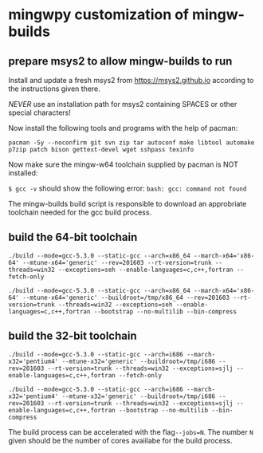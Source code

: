 # mingwpy customization of mingw-builds

## prepare msys2 to allow mingw-builds to run

Install and update a fresh msys2 from https://msys2.github.io according to the instructions given there.

*NEVER* use an installation path for msys2 containing SPACES or other special characters!

Now install the following tools and programs with the help of pacman:

`pacman -Sy --noconfirm git svn zip tar autoconf make libtool automake p7zip patch bison gettext-devel wget sshpass texinfo`

Now make sure the mingw-w64 toolchain supplied by pacman is NOT installed:

`$ gcc -v` should show the following error: `bash: gcc: command not found`

The mingw-builds build script is responsible to download an approbriate toolchain needed for  the gcc build process.

## build the 64-bit toolchain

`./build --mode=gcc-5.3.0 --static-gcc --arch=x86_64 --march-x64='x86-64' --mtune-x64='generic' --rev=201603 --rt-version=trunk --threads=win32 --exceptions=seh --enable-languages=c,c++,fortran --fetch-only`

`./build --mode=gcc-5.3.0 --static-gcc --arch=x86_64 --march-x64='x86-64' --mtune-x64='generic' --buildroot=/tmp/x86_64 --rev=201603 --rt-version=trunk --threads=win32 --exceptions=seh --enable-languages=c,c++,fortran --bootstrap --no-multilib --bin-compress`

## build the 32-bit toolchain

`./build --mode=gcc-5.3.0 --static-gcc --arch=i686 --march-x32='pentium4' --mtune-x32='generic' --buildroot=/tmp/i686 --rev=201603 --rt-version=trunk --threads=win32 --exceptions=sjlj --enable-languages=c,c++,fortran --fetch-only`

`./build --mode=gcc-5.3.0 --static-gcc --arch=i686 --march-x32='pentium4' --mtune-x32='generic' --buildroot=/tmp/i686 --rev=201603 --rt-version=trunk --threads=win32 --exceptions=sjlj --enable-languages=c,c++,fortran --bootstrap --no-multilib --bin-compress`

The build process can be accelerated with the flag`--jobs=N`. The number `N` given should be the number of cores avaiilabe for the build process.

